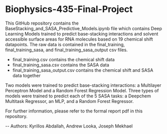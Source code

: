 # Biophysics-435-Final-Project

This GitHub repository contains the BaseStacking_and_SASA_Predictive_Models.ipynb file which contains Deep Learning Models trained to predict base-stacking interactions and solvent accessible surface areas for RNA molecules based on 19 chemical shift datapoints. The raw data is contained in the final_training, final_training_sasa, and final_training_sasa_output csv files.

* final_training.csv contains the chemical shift data
* final_training_sasa.csv contains the SASA data
* final_training_sasa_output.csv contains the chemical shift and SASA data together

Two models were trained to predict base-stacking interactions: a Multilayer Perceptron Model and a Random Forest Regression Model.
Three types of models were trained to predict each of the 5 SASA tasks: a Deepchem Multitask Regressor, an MLP, and a Random Forest Regressor.

For further information, please refer to the formal report pdf in this repository.

-- Authors: Kyrillos Abdallah, Andrew Looka, Joseph Mekhael
